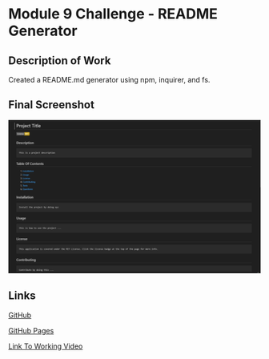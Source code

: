 # Module 9 Challenge - README Generator

## Description of Work
Created a README.md generator using npm, inquirer, and fs.

## Final Screenshot
![final screenshot](./images/unit09finalscreenshot.png)

## Links
[GitHub](https://github.com/bpavlis/README-generator)

[GitHub Pages](https://bpavlis.github.io/README-generator/)

[Link To Working Video](https://drive.google.com/file/d/1Z7UZNJGdEwHBhSwJXblPB5Sd7BBTah_Q/view?usp=sharing)